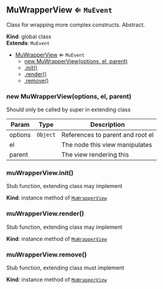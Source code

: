 <a name="MuWrapperView"></a>

## MuWrapperView ⇐ <code>MuEvent</code>
Class for wrapping more complex constructs. Abstract.

**Kind**: global class  
**Extends**: <code>MuEvent</code>  

* [MuWrapperView](#MuWrapperView) ⇐ <code>MuEvent</code>
    * [new MuWrapperView(options, el, parent)](#new_MuWrapperView_new)
    * [.init()](#MuWrapperView+init)
    * [.render()](#MuWrapperView+render)
    * [.remove()](#MuWrapperView+remove)

<a name="new_MuWrapperView_new"></a>

### new MuWrapperView(options, el, parent)
Should only be called by super in extending class


| Param | Type | Description |
| --- | --- | --- |
| options | <code>Object</code> | References to parent and root el |
| el |  | The node this view manipulates |
| parent |  | The view rendering this |

<a name="MuWrapperView+init"></a>

### muWrapperView.init()
Stub function, extending class may implement

**Kind**: instance method of [<code>MuWrapperView</code>](#MuWrapperView)  
<a name="MuWrapperView+render"></a>

### muWrapperView.render()
Stub function, extending class may implement

**Kind**: instance method of [<code>MuWrapperView</code>](#MuWrapperView)  
<a name="MuWrapperView+remove"></a>

### muWrapperView.remove()
Stub function, extending class must implement

**Kind**: instance method of [<code>MuWrapperView</code>](#MuWrapperView)  
